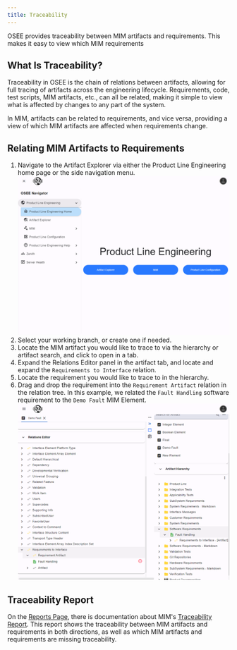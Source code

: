```yaml
---
title: Traceability
---
```


OSEE provides traceability between MIM artifacts and requirements. This makes it easy to view which MIM requirements

## What Is Traceability?

Traceability in OSEE is the chain of relations between artifacts, allowing for full tracing of artifacts across the engineering lifecycle. Requirements, code, test scripts, MIM artifacts, etc., can all be related, making it simple to view what is affected by changes to any part of the system.

In MIM, artifacts can be related to requirements, and vice versa, providing a view of which MIM artifacts are affected when requirements change.

## Relating MIM Artifacts to Requirements

1. Navigate to the Artifact Explorer via either the Product Line Engineering home page or the side navigation menu.
   ![Product Line Engineering home page](../../assets/images/mim/../../../../../assets/images/mim/traceability/artifact-explorer-navigation.png)
2. Select your working branch, or create one if needed.
3. Locate the MIM artifact you would like to trace to via the hierarchy or artifact search, and click to open in a tab.
4. Expand the Relations Editor panel in the artifact tab, and locate and expand the `Requirements to Interface` relation.
5. Locate the requirement you would like to trace to in the hierarchy.
6. Drag and drop the requirement into the `Requirement Artifact` relation in the relation tree. In this example, we related the `Fault Handling` software requirement to the `Demo Fault` MIM Element.
   ![Relation tree](assets/images/mim/../../../../../../../assets/images/mim/traceability/artifact-explorer-relations.png)

## Traceability Report

On the [Reports Page](/org.eclipse.osee/mim/pages/reports), there is documentation about MIM's [Traceability Report](/org.eclipse.osee/mim/pages/reports#traceability-report). This report shows the traceability between MIM artifacts and requirements in both directions, as well as which MIM artifacts and requirements are missing traceability.
